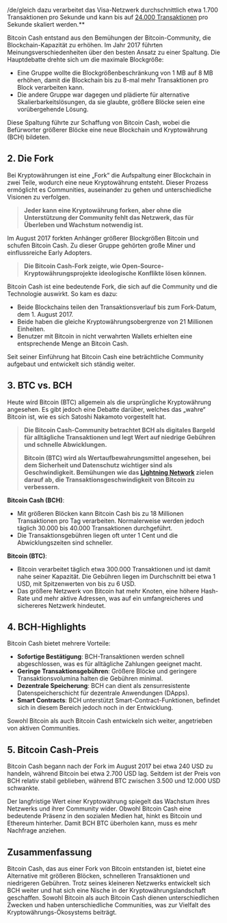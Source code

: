 /de/gleich dazu verarbeitet das Visa-Netzwerk durchschnittlich etwa 1.700 Transaktionen pro Sekunde und kann bis auf [24.000 Transaktionen](https://usa.visa.com/run-your-business/small-business-tools/retail.html) pro Sekunde skaliert werden.**

Bitcoin Cash entstand aus den Bemühungen der Bitcoin-Community, die Blockchain-Kapazität zu erhöhen. Im Jahr 2017 führten Meinungsverschiedenheiten über den besten Ansatz zu einer Spaltung. Die Hauptdebatte drehte sich um die maximale Blockgröße:

- Eine Gruppe wollte die Blockgrößenbeschränkung von 1 MB auf 8 MB erhöhen, damit die Blockchain bis zu 8-mal mehr Transaktionen pro Block verarbeiten kann.
- Die andere Gruppe war dagegen und plädierte für alternative Skalierbarkeitslösungen, da sie glaubte, größere Blöcke seien eine vorübergehende Lösung.

Diese Spaltung führte zur Schaffung von Bitcoin Cash, wobei die Befürworter größerer Blöcke eine neue Blockchain und Kryptowährung (BCH) bildeten.

## 2. Die Fork

Bei Kryptowährungen ist eine „Fork“ die Aufspaltung einer Blockchain in zwei Teile, wodurch eine neue Kryptowährung entsteht. Dieser Prozess ermöglicht es Communities, auseinander zu gehen und unterschiedliche Visionen zu verfolgen.

> **Jeder kann eine Kryptowährung forken, aber ohne die Unterstützung der Community fehlt das Netzwerk, das für Überleben und Wachstum notwendig ist.**

Im August 2017 forkten Anhänger größerer Blockgrößen Bitcoin und schufen Bitcoin Cash. Zu dieser Gruppe gehörten große Miner und einflussreiche Early Adopters.

> **Die Bitcoin Cash-Fork zeigte, wie Open-Source-Kryptowährungsprojekte ideologische Konflikte lösen können.**

Bitcoin Cash ist eine bedeutende Fork, die sich auf die Community und die Technologie auswirkt. So kam es dazu:

- Beide Blockchains teilen den Transaktionsverlauf bis zum Fork-Datum, dem 1. August 2017.
- Beide haben die gleiche Kryptowährungsobergrenze von 21 Millionen Einheiten.
- Benutzer mit Bitcoin in nicht verwahrten Wallets erhielten eine entsprechende Menge an Bitcoin Cash.

Seit seiner Einführung hat Bitcoin Cash eine beträchtliche Community aufgebaut und entwickelt sich ständig weiter.

## 3. BTC vs. BCH

Heute wird Bitcoin (BTC) allgemein als die ursprüngliche Kryptowährung angesehen. Es gibt jedoch eine Debatte darüber, welches das „wahre“ Bitcoin ist, wie es sich Satoshi Nakamoto vorgestellt hat.

> **Die Bitcoin Cash-Community betrachtet BCH als digitales Bargeld für alltägliche Transaktionen und legt Wert auf niedrige Gebühren und schnelle Abwicklungen.**
>
> **Bitcoin (BTC) wird als Wertaufbewahrungsmittel angesehen, bei dem Sicherheit und Datenschutz wichtiger sind als Geschwindigkeit. Bemühungen wie das [Lightning Network](https://lightning.network) zielen darauf ab, die Transaktionsgeschwindigkeit von Bitcoin zu verbessern.**

**Bitcoin Cash (BCH)**:
- Mit größeren Blöcken kann Bitcoin Cash bis zu 18 Millionen Transaktionen pro Tag verarbeiten. Normalerweise werden jedoch täglich 30.000 bis 40.000 Transaktionen durchgeführt.
- Die Transaktionsgebühren liegen oft unter 1 Cent und die Abwicklungszeiten sind schneller.

**Bitcoin (BTC)**:
- Bitcoin verarbeitet täglich etwa 300.000 Transaktionen und ist damit nahe seiner Kapazität. Die Gebühren liegen im Durchschnitt bei etwa 1 USD, mit Spitzenwerten von bis zu 6 USD.
- Das größere Netzwerk von Bitcoin hat mehr Knoten, eine höhere Hash-Rate und mehr aktive Adressen, was auf ein umfangreicheres und sichereres Netzwerk hindeutet.

## 4. BCH-Highlights

Bitcoin Cash bietet mehrere Vorteile:

- **Sofortige Bestätigung**: BCH-Transaktionen werden schnell abgeschlossen, was es für alltägliche Zahlungen geeignet macht.
- **Geringe Transaktionsgebühren**: Größere Blöcke und geringere Transaktionsvolumina halten die Gebühren minimal.
- **Dezentrale Speicherung**: BCH can dient als zensurresistente Datenspeicherschicht für dezentrale Anwendungen (DApps).
- **Smart Contracts**: BCH unterstützt Smart-Contract-Funktionen, befindet sich in diesem Bereich jedoch noch in der Entwicklung.

Sowohl Bitcoin als auch Bitcoin Cash entwickeln sich weiter, angetrieben von aktiven Communities.

## 5. Bitcoin Cash-Preis

Bitcoin Cash begann nach der Fork im August 2017 bei etwa 240 USD zu handeln, während Bitcoin bei etwa 2.700 USD lag. Seitdem ist der Preis von BCH relativ stabil geblieben, während BTC zwischen 3.500 und 12.000 USD schwankte.

Der langfristige Wert einer Kryptowährung spiegelt das Wachstum ihres Netzwerks und ihrer Community wider. Obwohl Bitcoin Cash eine bedeutende Präsenz in den sozialen Medien hat, hinkt es Bitcoin und Ethereum hinterher. Damit BCH BTC überholen kann, muss es mehr Nachfrage anziehen.

## Zusammenfassung

Bitcoin Cash, das aus einer Fork von Bitcoin entstanden ist, bietet eine Alternative mit größeren Blöcken, schnelleren Transaktionen und niedrigeren Gebühren. Trotz seines kleineren Netzwerks entwickelt sich BCH weiter und hat sich eine Nische in der Kryptowährungslandschaft geschaffen. Sowohl Bitcoin als auch Bitcoin Cash dienen unterschiedlichen Zwecken und haben unterschiedliche Communities, was zur Vielfalt des Kryptowährungs-Ökosystems beiträgt.